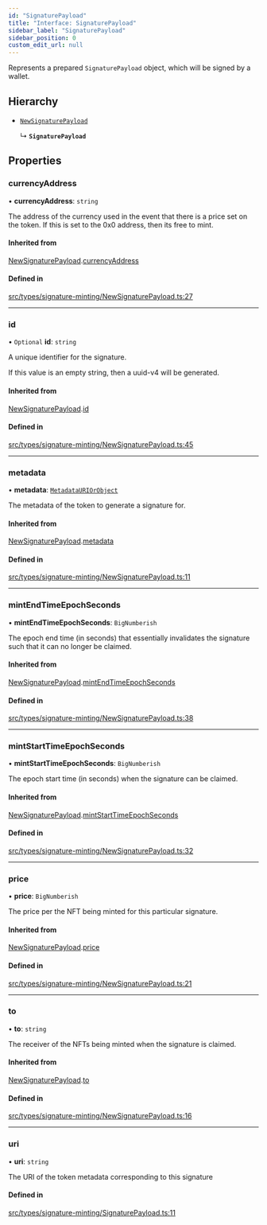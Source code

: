 ```yaml
---
id: "SignaturePayload"
title: "Interface: SignaturePayload"
sidebar_label: "SignaturePayload"
sidebar_position: 0
custom_edit_url: null
---
```


Represents a prepared `SignaturePayload` object, which will be signed
by a wallet.

## Hierarchy

- [`NewSignaturePayload`](NewSignaturePayload)

  ↳ **`SignaturePayload`**

## Properties

### currencyAddress

• **currencyAddress**: `string`

The address of the currency used in the event that there is a price set
on the token. If this is set to the 0x0 address, then its free to mint.

#### Inherited from

[NewSignaturePayload](NewSignaturePayload).[currencyAddress](NewSignaturePayload#currencyaddress)

#### Defined in

[src/types/signature-minting/NewSignaturePayload.ts:27](https://github.com/PrasoonPratham/nftlabs-sdk-ts/blob/68c3596/src/types/signature-minting/NewSignaturePayload.ts#L27)

---

### id

• `Optional` **id**: `string`

A unique identifier for the signature.

If this value is an empty string, then a uuid-v4 will be generated.

#### Inherited from

[NewSignaturePayload](NewSignaturePayload).[id](NewSignaturePayload#id)

#### Defined in

[src/types/signature-minting/NewSignaturePayload.ts:45](https://github.com/PrasoonPratham/nftlabs-sdk-ts/blob/68c3596/src/types/signature-minting/NewSignaturePayload.ts#L45)

---

### metadata

• **metadata**: [`MetadataURIOrObject`](../modules#metadatauriorobject)

The metadata of the token to generate a signature for.

#### Inherited from

[NewSignaturePayload](NewSignaturePayload).[metadata](NewSignaturePayload#metadata)

#### Defined in

[src/types/signature-minting/NewSignaturePayload.ts:11](https://github.com/PrasoonPratham/nftlabs-sdk-ts/blob/68c3596/src/types/signature-minting/NewSignaturePayload.ts#L11)

---

### mintEndTimeEpochSeconds

• **mintEndTimeEpochSeconds**: `BigNumberish`

The epoch end time (in seconds) that essentially invalidates the signature
such that it can no longer be claimed.

#### Inherited from

[NewSignaturePayload](NewSignaturePayload).[mintEndTimeEpochSeconds](NewSignaturePayload#mintendtimeepochseconds)

#### Defined in

[src/types/signature-minting/NewSignaturePayload.ts:38](https://github.com/PrasoonPratham/nftlabs-sdk-ts/blob/68c3596/src/types/signature-minting/NewSignaturePayload.ts#L38)

---

### mintStartTimeEpochSeconds

• **mintStartTimeEpochSeconds**: `BigNumberish`

The epoch start time (in seconds) when the signature can be claimed.

#### Inherited from

[NewSignaturePayload](NewSignaturePayload).[mintStartTimeEpochSeconds](NewSignaturePayload#mintstarttimeepochseconds)

#### Defined in

[src/types/signature-minting/NewSignaturePayload.ts:32](https://github.com/PrasoonPratham/nftlabs-sdk-ts/blob/68c3596/src/types/signature-minting/NewSignaturePayload.ts#L32)

---

### price

• **price**: `BigNumberish`

The price per the NFT being minted for this particular signature.

#### Inherited from

[NewSignaturePayload](NewSignaturePayload).[price](NewSignaturePayload#price)

#### Defined in

[src/types/signature-minting/NewSignaturePayload.ts:21](https://github.com/PrasoonPratham/nftlabs-sdk-ts/blob/68c3596/src/types/signature-minting/NewSignaturePayload.ts#L21)

---

### to

• **to**: `string`

The receiver of the NFTs being minted when the signature is claimed.

#### Inherited from

[NewSignaturePayload](NewSignaturePayload).[to](NewSignaturePayload#to)

#### Defined in

[src/types/signature-minting/NewSignaturePayload.ts:16](https://github.com/PrasoonPratham/nftlabs-sdk-ts/blob/68c3596/src/types/signature-minting/NewSignaturePayload.ts#L16)

---

### uri

• **uri**: `string`

The URI of the token metadata corresponding to this signature

#### Defined in

[src/types/signature-minting/SignaturePayload.ts:11](https://github.com/PrasoonPratham/nftlabs-sdk-ts/blob/68c3596/src/types/signature-minting/SignaturePayload.ts#L11)
